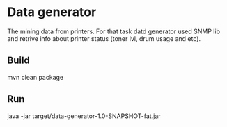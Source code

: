 # Data generator

The mining data from printers. For that task datd generator used SNMP lib and retrive info about printer status (toner lvl, drum usage and etc).

## Build

mvn clean package

## Run

java -jar target/data-generator-1.0-SNAPSHOT-fat.jar